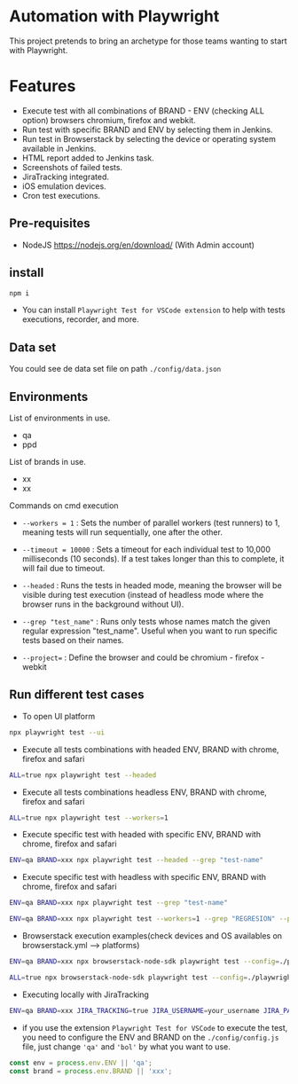 # Automation with Playwright

This project pretends to bring an archetype for those teams wanting to start with Playwright.

# Features

- Execute test with all combinations of BRAND - ENV (checking ALL option) browsers chromium, firefox and webkit.
- Run test with specific BRAND and ENV by selecting them in Jenkins.
- Run test in Browserstack by selecting the device or operating system available in Jenkins.
- HTML report added to Jenkins task.
- Screenshots of failed tests.
- JiraTracking integrated.
- iOS emulation devices.
- Cron test executions.

## Pre-requisites

- NodeJS https://nodejs.org/en/download/ (With Admin account)

## install

```bash
npm i
```

- You can install `Playwright Test for VSCode extension` to help with tests executions, recorder, and more.

## Data set

You could see de data set file on path `./config/data.json`

## Environments

List of environments in use.

- qa
- ppd

List of brands in use.

- xx
- xx

Commands on cmd execution

- `--workers = 1` : Sets the number of parallel workers (test runners) to 1, meaning tests will run sequentially, one after the other.

- `--timeout = 10000` : Sets a timeout for each individual test to 10,000 milliseconds (10 seconds). If a test takes longer than this to complete, it will fail due to timeout.

- `--headed` : Runs the tests in headed mode, meaning the browser will be visible during test execution (instead of headless mode where the browser runs in the background without UI).

- `--grep "test_name"` : Runs only tests whose names match the given regular expression "test_name". Useful when you want to run specific tests based on their names.

- `--project=` : Define the browser and could be chromium - firefox - webkit

## Run different test cases

- To open UI platform

```bash
npx playwright test --ui
```

- Execute all tests combinations with headed ENV, BRAND with chrome, firefox and safari

```bash
ALL=true npx playwright test --headed
```

- Execute all tests combinations headless ENV, BRAND with chrome, firefox and safari

```bash
ALL=true npx playwright test --workers=1
```

- Execute specific test with headed with specific ENV, BRAND with chrome, firefox and safari

```bash
ENV=qa BRAND=xxx npx playwright test --headed --grep "test-name"
```

- Execute specific test with headless with specific ENV, BRAND with chrome, firefox and safari

```bash
ENV=qa BRAND=xxx npx playwright test --grep "test-name"

ENV=qa BRAND=xxx npx playwright test --workers=1 --grep "REGRESION" --project=firefox --project=chromium
```

- Browserstack execution examples(check devices and OS availables on browserstack.yml --> platforms)

```bash
ENV=qa BRAND=xxx npx browserstack-node-sdk playwright test --config=./playwright.config.js --project=Monterey_Latest_Webkit --grep "flow"

ALL=true npx browserstack-node-sdk playwright test --config=./playwright.config.js --project=Ventura_Latest_Webkit
```

- Executing locally with JiraTracking

```bash
ENV=qa BRAND=xxx JIRA_TRACKING=true JIRA_USERNAME=your_username JIRA_PASSWORD=your_password JIRA_SERVER="https://jira.itspty.com" JIRA_PROJECT_ID="xxxx" npx playwright test --workers=1 --project=chromium --grep "Invalid Login"
```

- if you use the extension `Playwright Test for VSCode` to execute the test, you need to configure the ENV and BRAND on the `./config/config.js` file, just change `'qa'` and `'bol'` by what you want to use.

```javascript
const env = process.env.ENV || 'qa';
const brand = process.env.BRAND || 'xxx';
```
